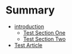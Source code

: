 # Summary

* [introduction](README.md)
   * [Test Section One](test_section_one.md)
   * [Test Section Two](test_section_two.md)
* [Test Article](test_article.md)


